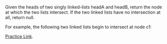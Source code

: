 Given the heads of two singly linked-lists headA and headB, return the node at which the two lists intersect. If the two linked lists have no intersection at all, return null.

For example, the following two linked lists begin to intersect at node c1:

[Practice Link](https://leetcode.com/problems/intersection-of-two-linked-lists/description/).
